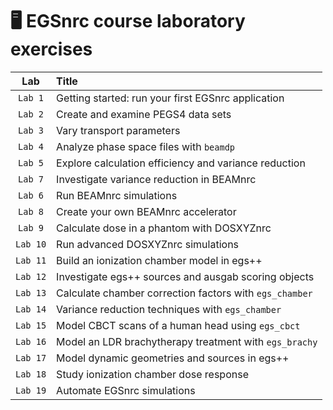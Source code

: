 # 🖥 EGSnrc course laboratory exercises

|   Lab    | Title                                                   |
| :------: | :------------------------------------------------------ |
| `Lab 1`  | Getting started: run your first EGSnrc application      |
| `Lab 2`  | Create and examine PEGS4 data sets                      |
| `Lab 3`  | Vary transport parameters                               |
| `Lab 4`  | Analyze phase space files with `beamdp`                 |
| `Lab 5`  | Explore calculation efficiency and variance reduction   |
| `Lab 7`  | Investigate variance reduction in BEAMnrc               |
| `Lab 6`  | Run BEAMnrc simulations                                 |
| `Lab 8`  | Create your own BEAMnrc accelerator                     |
| `Lab 9`  | Calculate dose in a phantom with DOSXYZnrc              |
| `Lab 10` | Run advanced DOSXYZnrc simulations                      |
| `Lab 11` | Build an ionization chamber model in egs++              |
| `Lab 12` | Investigate egs++ sources and ausgab scoring objects    |
| `Lab 13` | Calculate chamber correction factors with `egs_chamber` |
| `Lab 14` | Variance reduction techniques with `egs_chamber`        |
| `Lab 15` | Model CBCT scans of a human head using `egs_cbct`       |
| `Lab 16` | Model an LDR brachytherapy treatment with `egs_brachy`  |
| `Lab 17` | Model dynamic geometries and sources in egs++           |
| `Lab 18` | Study ionization chamber dose response                  |
| `Lab 19` | Automate EGSnrc simulations                             |
